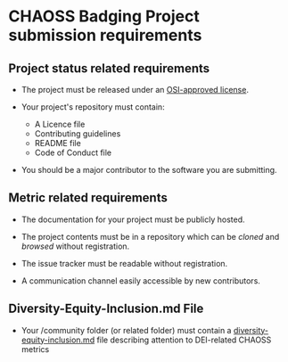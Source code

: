 # CHAOSS Badging Project submission requirements


## Project status related requirements

- The project must be released under an [OSI-approved license](https://opensource.org/licenses).

- Your project's repository must contain:
  - A Licence file
  - Contributing guidelines
  - README file
  - Code of Conduct file

- You should be a major contributor to the software you are submitting.

## Metric related requirements

- The documentation for your project must be publicly hosted.

- The project contents must be in a repository which can be _cloned_ and _browsed_ without registration.

- The issue tracker must be readable without registration.

- A communication channel easily accessible by new contributors.
<!--To be considered if the issue tracker is also used for communication?-->

## Diversity-Equity-Inclusion.md File 

- Your /community folder (or related folder) must contain a [diversity-equity-inclusion.md](https://github.com/badging/project-diversity-and-inclusion/blob/master/resources/diversity-equity-inclusion.md) file describing attention to DEI-related CHAOSS metrics 

